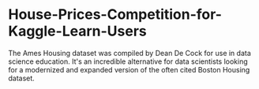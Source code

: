 # House-Prices-Competition-for-Kaggle-Learn-Users
The Ames Housing dataset was compiled by Dean De Cock for use in data science education. It's an incredible alternative for data scientists looking for a modernized and expanded version of the often cited Boston Housing dataset. 
